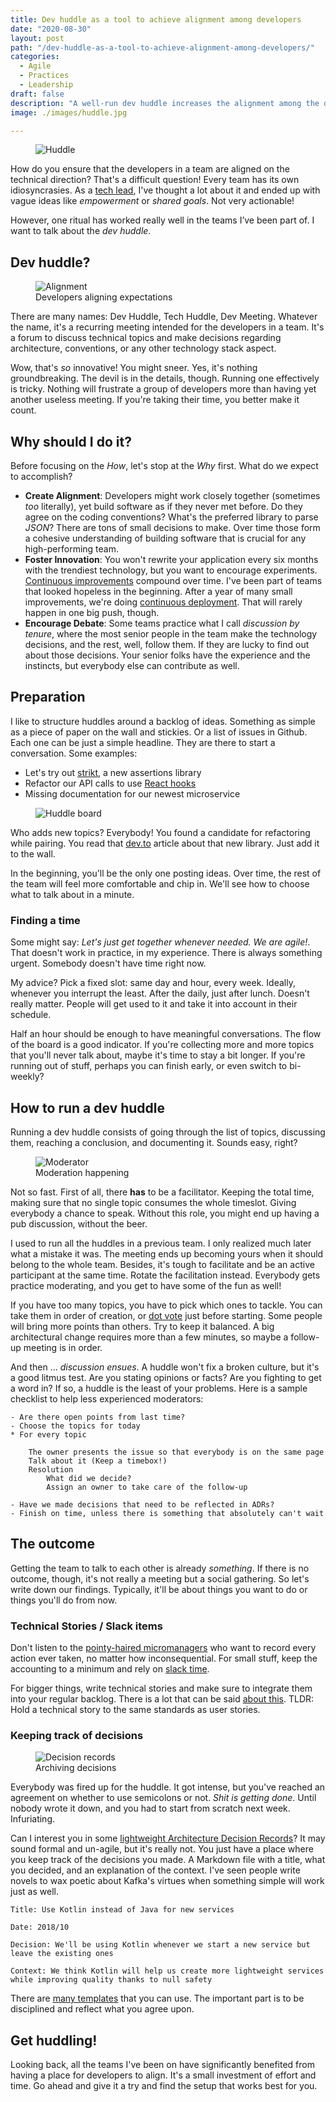 ```yaml
---
title: Dev huddle as a tool to achieve alignment among developers
date: "2020-08-30"
layout: post
path: "/dev-huddle-as-a-tool-to-achieve-alignment-among-developers/"
categories:
  - Agile
  - Practices
  - Leadership
draft: false
description: "A well-run dev huddle increases the alignment among the developers of a team. I'm going to share my experience preparing for and running it"
image: ./images/huddle.jpg

---
```


<figure class="figure figure--left">
  <img src="./images/huddle.jpg" alt="Huddle" />
</figure>

How do you ensure that the developers in a team are aligned on the technical direction? That's a difficult question! Every team has its own idiosyncrasies. As a [tech lead](https://www.patkua.com/blog/the-definition-of-a-tech-lead/), I've thought a lot about it and ended up with vague ideas like _empowerment_ or _shared goals_. Not very actionable!

However, one ritual has worked really well in the teams I’ve been part of. I want to talk about the _dev huddle_.

## Dev huddle?

<figure class="figure figure--right">
  <img src="./images/developers-aligning.jpg" alt="Alignment" />
  <figcaption class="figure__caption">
  Developers aligning expectations
  </figcaption>
</figure>

There are many names: Dev Huddle, Tech Huddle, Dev Meeting. Whatever the name, it's a recurring meeting intended for the developers in a team. It's a forum to discuss technical topics and make decisions regarding architecture, conventions, or any other technology stack aspect.

Wow, that's _so_ innovative! You might sneer. Yes, it's nothing groundbreaking. The devil is in the details, though. Running one effectively is tricky. Nothing will frustrate a group of developers more than having yet another useless meeting. If you're taking their time, you better make it count.

## Why should I do it?

Before focusing on the _How_, let's stop at the _Why_ first. What do we expect to accomplish?

- **Create Alignment**: Developers might work closely together (sometimes _too_ literally), yet build software as if they never met before. Do they agree on the coding conventions? What's the preferred library to parse _JSON_? There are tons of small decisions to make. Over time those form a cohesive understanding of building software that is crucial for any high-performing team.
- **Foster Innovation**: You won't rewrite your application every six months with the trendiest technology, but you want to encourage experiments. [Continuous improvements](https://www.creativesafetysupply.com/articles/continuous-improvement/) compound over time. I've been part of teams that looked hopeless in the beginning. After a year of many small improvements, we're doing [continuous deployment](https://www.atlassian.com/continuous-delivery/continuous-deployment#:~:text=Continuous%20Deployment%20(CD)%20is%20a,cycle%20has%20evolved%20over%20time). That will rarely happen in one big push, though.
- **Encourage Debate**: Some teams practice what I call _discussion by tenure_, where the most senior people in the team make the technology decisions, and the rest, well, follow them. If they are lucky to find out about those decisions. Your senior folks have the experience and the instincts, but everybody else can contribute as well. 

## Preparation

I like to structure huddles around a backlog of ideas. Something as simple as a piece of paper on the wall and stickies. Or a list of issues in Github. Each one can be just a simple headline. They are there to start a conversation. Some examples:

- Let's try out [strikt](https://strikt.io/), a new assertions library
- Refactor our API calls to use [React hooks](https://reactjs.org/docs/hooks-intro.html)
- Missing documentation for our newest microservice

<figure class="figure figure">
  <img src="./images/huddle-board.png" alt="Huddle board" />
</figure>

Who adds new topics? Everybody! You found a candidate for refactoring while pairing. You read that [dev.to](https://dev.to/) article about that new library. Just add it to the wall.

In the beginning, you'll be the only one posting ideas. Over time, the rest of the team will feel more comfortable and chip in. We'll see how to choose what to talk about in a minute.

### Finding a time

Some might say: _Let's just get together whenever needed. We are agile!_. That doesn't work in practice, in my experience. There is always something urgent. Somebody doesn't have time right now.

My advice? Pick a fixed slot: same day and hour, every week. Ideally, whenever you interrupt the least. After the daily, just after lunch. Doesn't really matter. People will get used to it and take it into account in their schedule.

Half an hour should be enough to have meaningful conversations. The flow of the board is a good indicator. If you're collecting more and more topics that you'll never talk about, maybe it's time to stay a bit longer. If you're running out of stuff, perhaps you can finish early, or even switch to bi-weekly?

## How to run a dev huddle

Running a dev huddle consists of going through the list of topics, discussing them, reaching a conclusion, and documenting it. Sounds easy, right?

<figure class="figure figure--right">
  <img src="./images/moderator.jpg" alt="Moderator" />
  <figcaption class="figure__caption">
  Moderation happening
  </figcaption>
</figure>

Not so fast. First of all, there **has** to be a facilitator. Keeping the total time, making sure that no single topic consumes the whole timeslot. Giving everybody a chance to speak. Without this role, you might end up having a pub discussion, without the beer.

I used to run all the huddles in a previous team. I only realized much later what a mistake it was. The meeting ends up becoming yours when it should belong to the whole team. Besides, it's tough to facilitate and be an active participant at the same time. Rotate the facilitation instead. Everybody gets practice moderating, and you get to have some of the fun as well!

If you have too many topics, you have to pick which ones to tackle. You can take them in order of creation, or [dot vote](https://en.wikipedia.org/wiki/Dot-voting) just before starting. Some people will bring more points than others. Try to keep it balanced. A big architectural change requires more than a few minutes, so maybe a follow-up meeting is in order.

And then ... _discussion ensues_. A huddle won't fix a broken culture, but it's a good litmus test. Are you stating opinions or facts? Are you fighting to get a word in? If so, a huddle is the least of your problems. Here is a sample checklist to help less experienced moderators:

    - Are there open points from last time?
    - Choose the topics for today
    * For every topic
        
        The owner presents the issue so that everybody is on the same page
        Talk about it (Keep a timebox!)
        Resolution
            What did we decide?
            Assign an owner to take care of the follow-up
      
    - Have we made decisions that need to be reflected in ADRs?
    - Finish on time, unless there is something that absolutely can't wait

## The outcome

Getting the team to talk to each other is already _something_. If there is no outcome, though, it's not really a meeting but a social gathering. So let's write down our findings. Typically, it'll be about things you want to do or things you'll do from now.

### Technical Stories / Slack items

Don't listen to the [pointy-haired micromanagers](https://en.wikipedia.org/wiki/Pointy-haired_Boss) who want to record every action ever taken, no matter how inconsequential. For small stuff, keep the accounting to a minimum and rely on [slack time](https://www.solutionsiq.com/resource/blog-post/the-importance-of-slack-in-achieving-speed-and-quality/).

For bigger things, write technical stories and make sure to integrate them into your regular backlog. There is a lot that can be said [about this](https://www.thoughtworks.com/insights/blog/treat-devops-stories-user-stories). TLDR: Hold a technical story to the same standards as user stories.

### Keeping track of decisions

<figure class="figure figure--left">
  <img src="./images/decision-records.jpg" alt="Decision records" />
  <figcaption class="figure__caption">
  Archiving decisions
  </figcaption>
</figure>

Everybody was fired up for the huddle. It got intense, but you've reached an agreement on whether to use semicolons or not. _Shit is getting done_. Until nobody wrote it down, and you had to start from scratch next week. Infuriating. 

Can I interest you in some [lightweight Architecture Decision Records](https://www.thoughtworks.com/radar/techniques/lightweight-architecture-decision-records)? It may sound formal and un-agile, but it's really not. You just have a place where you keep track of the decisions you made. A Markdown file with a title, what you decided, and an explanation of the context. I've seen people write novels to wax poetic about Kafka's virtues when something simple will work just as well.

    Title: Use Kotlin instead of Java for new services
    
    Date: 2018/10
    
    Decision: We'll be using Kotlin whenever we start a new service but leave the existing ones
    
    Context: We think Kotlin will help us create more lightweight services while improving quality thanks to null safety
    
There are [many templates](https://github.com/joelparkerhenderson/architecture_decision_record#adr-example-templates) that you can use. The important part is to be disciplined and reflect what you agree upon. 
    
## Get huddling!

Looking back, all the teams I've been on have significantly benefited from having a place for developers to align. It's a small investment of effort and time. Go ahead and give it a try and find the setup that works best for you.
    
